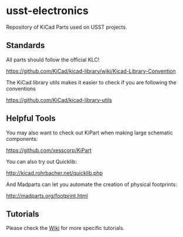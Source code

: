 # usst-electronics
Repository of KiCad Parts used on USST projects.

## Standards
All parts should follow the official KLC!

https://github.com/KiCad/kicad-library/wiki/Kicad-Library-Convention

The KiCad library utils makes it easier to check if you are following the conventions

https://github.com/KiCad/kicad-library-utils

## Helpful Tools
You may also want to check out KiPart when making large schematic components:

https://github.com/xesscorp/KiPart

You can also try out Quicklib:

http://kicad.rohrbacher.net/quicklib.php

And Madparts can let you automate the creation of physical footprints:

http://madparts.org/footprint.html

## Tutorials
Please check the [Wiki](https://github.com/UofSSpaceDesignTeam/usst-electronics/wiki) for more specific tutorials.
